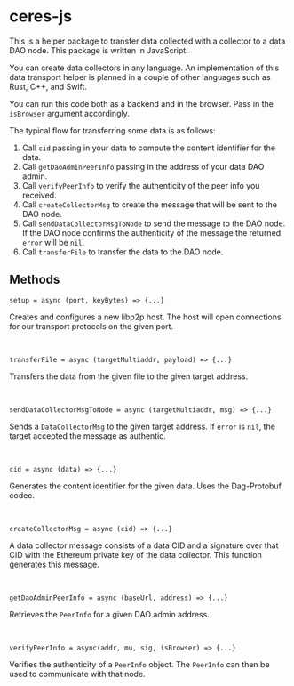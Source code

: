 # ceres-js    
    
This is a helper package to transfer data collected with a collector to a data DAO node. This package is written in JavaScript.     
    
You can create data collectors in any language. An implementation of this data transport helper is planned in a couple of other languages such as Rust, C++, and Swift.    
     
You can run this code both as a backend and in the browser. Pass in the `isBrowser` argument accordingly.   

The typical flow for transferring some data is as follows:
1. Call `cid` passing in your data to compute the content identifier for the data.   
2. Call `getDaoAdminPeerInfo` passing in the address of your data DAO admin.   
3. Call `verifyPeerInfo` to verify the authenticity of the peer info you received.    
4. Call `createCollectorMsg` to create the message that will be sent to the DAO node.    
4. Call `sendDataCollectorMsgToNode` to send the message to the DAO node. If the DAO node confirms the authenticity of the message the returned `error` will be `nil`.   
5. Call `transferFile` to transfer the data to the DAO node.   
    
## Methods    
```
setup = async (port, keyBytes) => {...}
```    
Creates and configures a new libp2p host. The host will open connections for our transport protocols on the given port.   
    
<br>
    
```
transferFile = async (targetMultiaddr, payload) => {...}
```   
Transfers the data from the given file to the given target address.   
    
<br>
    
```
sendDataCollectorMsgToNode = async (targetMultiaddr, msg) => {...}
```    
Sends a `DataCollectorMsg` to the given target address. If `error` is `nil`, the target accepted the message as authentic.   
    
<br>
    
```
cid = async (data) => {...}
```   
Generates the content identifier for the given data. Uses the Dag-Protobuf codec.   
    
<br>
    
```
createCollectorMsg = async (cid) => {...}
```    
A data collector message consists of a data CID and a signature over that CID with the Ethereum private key of the data collector. This function generates this message.   
    
<br>
    
```
getDaoAdminPeerInfo = async (baseUrl, address) => {...}
```    
Retrieves the `PeerInfo` for a given DAO admin address.
    
<br>
    

```
verifyPeerInfo = async(addr, mu, sig, isBrowser) => {...}
```
Verifies the authenticity of a `PeerInfo` object. The `PeerInfo` can then be used to communicate with that node.
